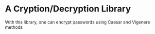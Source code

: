 # A Cryption/Decryption Library

With this library, one can encrypt passwords using Caesar and Vigenere methods
